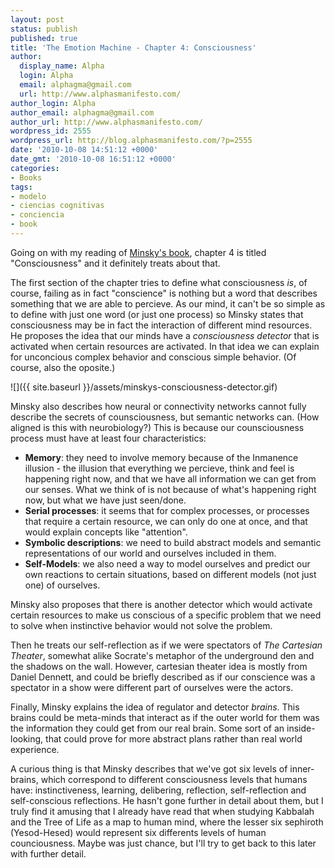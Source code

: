```yaml
---
layout: post
status: publish
published: true
title: 'The Emotion Machine - Chapter 4: Consciousness'
author:
  display_name: Alpha
  login: Alpha
  email: alphagma@gmail.com
  url: http://www.alphasmanifesto.com/
author_login: Alpha
author_email: alphagma@gmail.com
author_url: http://www.alphasmanifesto.com/
wordpress_id: 2555
wordpress_url: http://blog.alphasmanifesto.com/?p=2555
date: '2010-10-08 14:51:12 +0000'
date_gmt: '2010-10-08 16:51:12 +0000'
categories:
- Books
tags:
- modelo
- ciencias cognitivas
- conciencia
- book
---
```


Going on with my reading of [Minsky's book](https://blog.alphasmanifesto.com/2009/09/20/the-emotion-machine-emotional-states-attachments-and-goals-from-pain-to-suffering/), chapter 4 is titled "Consciousness" and it definitely treats about that.

The first section of the chapter tries to define what consciousness _is_, of course, failing as in fact "conscience" is nothing but a word that describes something that we are able to percieve. As our mind, it can't be so simple as to define with just one word (or just one process) so Minsky states that consciousness may be in fact the interaction of different mind resources. He proposes the idea that our minds have a _consciousness detector_ that is activated when certain resources are activated. In that idea we can explain for unconcious complex behavior and conscious simple behavior. (Of course, also the oposite.)

![]({{ site.baseurl }}/assets/minskys-consciousness-detector.gif)

Minsky also describes how neural or connectivity networks cannot fully describe the secrets of counsciousness, but semantic networks can. (How aligned is this with neurobiology?) This is because our counsciousness process must have at least four characteristics:

- **Memory**: they need to involve memory because of the Inmanence illusion - the illusion that everything we percieve, think and feel is happening right now, and that we have all information we can get from our senses. What we  think of is not because of what's happening right now, but what we have just seen/done.
- **Serial processes**: it seems that for complex processes, or processes that require a certain resource, we can only do one at once, and that would explain concepts like "attention".
- **Symbolic descriptions**: we need to build abstract models and semantic representations of our world and ourselves included in them.
- **Self-Models**: we also need a way to model ourselves and predict our own reactions to certain situations, based on different models (not just one) of ourselves.

Minsky also proposes that there is another detector which would activate certain resources to make us conscious of a specific problem that we need to solve when instinctive behavior would not solve the problem.

Then he treats our self-reflection as if we were spectators of _The Cartesian Theater_, somewhat alike Socrate's metaphor of the underground den and the shadows on the wall. However, cartesian theater idea is mostly from Daniel Dennett, and could be briefly described as if our conscience was a spectator in a show were different part of ourselves were the actors.

Finally, Minsky explains the idea of regulator and detector _brains_. This brains could be meta-minds that interact as if the outer world for them was the information they could get from our real brain. Some sort of an inside-looking, that could prove for more abstract plans rather than real world experience.

A curious thing is that Minsky describes that we've got six levels of inner-brains, which correspond to different consciousness levels that humans have: instinctiveness, learning, delibering, reflection, self-reflection and self-conscious reflections. He hasn't gone further in detail about them, but I truly find it amusing that I already have read that when studying Kabbalah and the Tree of Life as a map to human mind, where the lesser six sephiroth (Yesod-Hesed) would represent six differents levels of human counciousness. Maybe was just chance, but I'll try to get back to this later with further detail.
